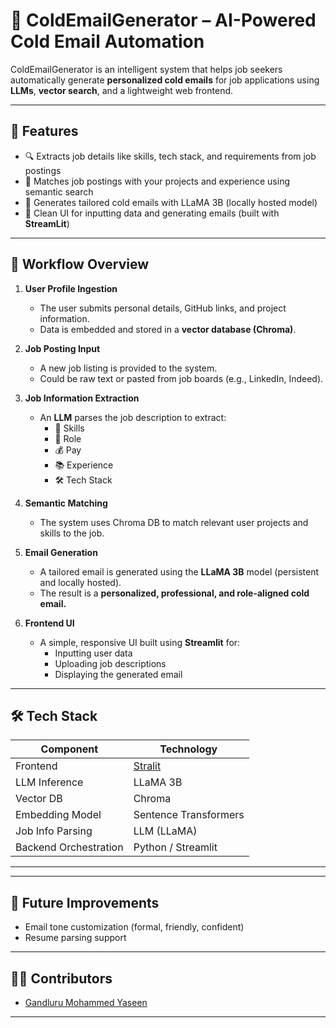 # 🤖 ColdEmailGenerator – AI-Powered Cold Email Automation

ColdEmailGenerator is an intelligent system that helps job seekers automatically generate **personalized cold emails** for job applications using **LLMs**, **vector search**, and a lightweight web frontend.

---

## 🚀 Features

- 🔍 Extracts job details like skills, tech stack, and requirements from job postings
- 🧠 Matches job postings with your projects and experience using semantic search
- 📧 Generates tailored cold emails with LLaMA 3B (locally hosted model)
- 🧾 Clean UI for inputting data and generating emails (built with **StreamLit**)

---

## 🧭 Workflow Overview

1. **User Profile Ingestion**
   - The user submits personal details, GitHub links, and project information.
   - Data is embedded and stored in a **vector database (Chroma)**.

2. **Job Posting Input**
   - A new job listing is provided to the system.
   - Could be raw text or pasted from job boards (e.g., LinkedIn, Indeed).

3. **Job Information Extraction**
   - An **LLM** parses the job description to extract:
     - 🔧 Skills
     - 💼 Role
     - 💰 Pay
     - 📚 Experience
     - 🛠️ Tech Stack

4. **Semantic Matching**
   - The system uses Chroma DB to match relevant user projects and skills to the job.

5. **Email Generation**
   - A tailored email is generated using the **LLaMA 3B** model (persistent and locally hosted).
   - The result is a **personalized, professional, and role-aligned cold email.**

6. **Frontend UI**
   - A simple, responsive UI built using **Streamlit** for:
     - Inputting user data
     - Uploading job descriptions
     - Displaying the generated email

---

## 🛠️ Tech Stack

| Component        | Technology                      |
|------------------|----------------------------------|
| Frontend         | [Stralit](https://github.com/stralit/stralit) |
| LLM Inference    | LLaMA 3B |
| Vector DB        | Chroma                          |
| Embedding Model  | Sentence Transformers|
| Job Info Parsing | LLM (LLaMA)  |
| Backend Orchestration | Python / Streamlit            |

---


---

## 📌 Future Improvements

- Email tone customization (formal, friendly, confident)
- Resume parsing support

---

## 🧑‍💻 Contributors

- [Gandluru Mohammed Yaseen](https://github.com/yaseeng-md)

---





